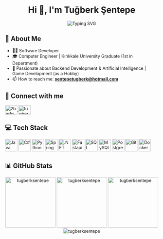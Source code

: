 # <div align="center">Hi 👋, I'm Tuğberk Şentepe</div>

<div align="center">
  <img src="https://readme-typing-svg.demolab.com?font=Fira+Code&size=30&duration=3000&pause=1000&center=true&vCenter=true&width=435&lines=Software+Developer;Computer+Engineer;Welcome+to+My+Profile!" alt="Typing SVG" />
</div>

## 💫 About Me
- 👨‍💻 Software Developer
- 🎓 Computer Engineer | Kırıkkale University Graduate (1st in Department)
- 🚀 Passionate about Backend Development & Artificial Intelligence | Game Development (as a Hobby)  
- 📫 How to reach me: **sentepetugberk@hotmail.com**

## 🔗 Connect with me
<p align="left">
  <a href="https://twitter.com/2berksentepe" target="blank">
    <img align="center" src="https://raw.githubusercontent.com/rahuldkjain/github-profile-readme-generator/master/src/images/icons/Social/twitter.svg" alt="2berksentepe" height="30" width="40" />
  </a>
  <a href="https://linkedin.com/in/tugberksentepe" target="blank">
    <img align="center" src="https://raw.githubusercontent.com/rahuldkjain/github-profile-readme-generator/master/src/images/icons/Social/linked-in-alt.svg" alt="tugberksentepe" height="30" width="40" />
  </a>
</p>

## 💻 Tech Stack
<p align="left">
  <img src="https://skillicons.dev/icons?i=java" title="Java" width="40" height="40"/>
  <img src="https://skillicons.dev/icons?i=cs" title="C#" width="40" height="40"/>
  <img src="https://skillicons.dev/icons?i=python" title="Python" width="40" height="40"/>
  <img src="https://skillicons.dev/icons?i=spring" title="Spring" width="40" height="40"/>
  <img src="https://skillicons.dev/icons?i=dotnet" title=".NET" width="40" height="40"/>
  <img src="https://skillicons.dev/icons?i=fastapi" title="Fastapi" width="40" height="40"/>
  <img src="https://www.svgrepo.com/show/303229/microsoft-sql-server-logo.svg" width="40" height="40" title="SQL Server"/>
  <img src="https://skillicons.dev/icons?i=mysql" title="MySQL" width="40" height="40"/>
  <img src="https://skillicons.dev/icons?i=postgresql" title="PostgreSQL" width="40" height="40"/>
  <img src="https://skillicons.dev/icons?i=docker" title="Git" width="40" height="40"/>
  <img src="https://skillicons.dev/icons?i=git" title="Docker" width="40" height="40"/>
</p>

## 📊 GitHub Stats
<div align="center">
  <img src="https://github-readme-stats.vercel.app/api/top-langs?username=tugberksentepe&show_icons=true&locale=en&layout=compact&theme=tokyonight" alt="tugberksentepe" height="165"/>
  
  <img src="https://github-readme-stats.vercel.app/api?username=tugberksentepe&show_icons=true&locale=en&theme=tokyonight" alt="tugberksentepe" height="165"/>
  
  <img src="https://github-readme-streak-stats.herokuapp.com/?user=tugberksentepe&theme=tokyonight" alt="tugberksentepe" height="165"/>
</div>

<div align="center">
  <img src="https://komarev.com/ghpvc/?username=tugberksentepe&label=Profile%20views&color=0e75b6&style=flat" alt="tugberksentepe" />
</div>
